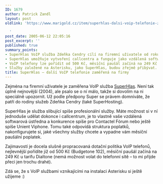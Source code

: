 ```yaml
---
ID: 1679
author: Patrick Zandl
layout: post
oldlink: 'https://www.marigold.cz/item/superhlas-dalsi-voip-telefonie-zamerena-na-firmy

  '
post_date: 2005-06-12 22:05:16
post_excerpt: ''
published: true
summary_points:
- SuperHlas VoIP služba Zdeňka Cendry cílí na firemní uživatele od roku 2004.
- SuperHlas umožňuje vytvoření callcentra a funguje jako vzdálená softwarová ústředna.
- VoIP telefony lze pořídit od 500 Kč, měsíční paušál začíná na 249 Kč.
- Služby založené na Asterisku, jako SuperHlas, budou zřejmě přibývat.
title: SuperHlas – další VoIP telefonie zaměřená na firmy
---
```


<p>Zejména na firemní uživatele je zaměřena VoIP služba <a href="http://www.superhlas.cz">SuperHlas</a>. Není tak úplně nejnovější (2004), ale psalo se o ní málo, takže si dovolím na ni speciálně upozornit. Už podle předpony Super se právem domníváte, že patří do rodiny služeb Zdeňka Cendry (také SuperHosting). </p>

<p>SuperHlas je služba slibující spíše profesionální služby. Máte možnost si v ní jednoduše udělat dokonce i callcentrum, je to vlastně vaše vzdálená softwarová ústředna a konkurence spíše pro Contactel Fórum nebo ještě spíše Unient Viphone. Tomu také odpovídá struktura poplatků, nakonfigurujete si, jaké všechny služby chcete a vypadne vám měsíční paušální poplatek. </p>

<p>Zajímavostí je docela slušně propracovaná dotační politika VoIP telefonů, nejlevnější pořídíte již od 500 Kč (Budgetone 102), měsíční paušál začíná na 249 Kč u tarifu Dialtone (nemá možnost volat do telefonní sítě – to mi přijde přeci jen trochu drahé). </p>

<p>Zdá se, že s VoIP službami vznikajícími na instalaci Asterisku si ještě užijeme :)
</p>